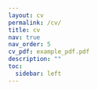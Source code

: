 ```yaml
---
layout: cv
permalink: /cv/
title: cv
nav: true
nav_order: 5
cv_pdf: example_pdf.pdf
description: ""
toc:
  sidebar: left
---
```

